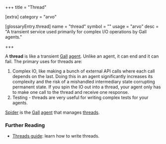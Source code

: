 +++
title = "Thread"

[extra]
category = "arvo"

[glossaryEntry.thread]
name = "thread"
symbol = ""
usage = "arvo"
desc = "A transient service used primarily for complex I/O operations by Gall agents."

+++

A **thread** is like a transient [Gall](/glossary/gall)
[agent](/glossary/agent). Unlike an agent, it can end and it can fail.
The primary uses for threads are:

1. Complex IO, like making a bunch of external API calls where each call depends
   on the last. Doing this in an agent significantly increases its complexity
   and the risk of a mishandled intermediary state corrupting permanent state.
   If you spin the IO out into a thread, your agent only has to make one call to
   the thread and receive one response.
2. Testing - threads are very useful for writing complex tests for your agents.

[Spider](/glossary/spider) is the [Gall](/glossary/gall)
[agent](/glossary/agent) that manages
[threads](/glossary/thread).

### Further Reading

- [Threads guide](/userspace/threads/tutorial/basics/fundamentals): learn how to write
  threads.
